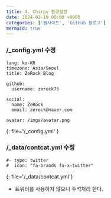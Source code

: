 ```yaml
---
title: 4. Chirpy 환경설정
date: 2024-02-19 00:00 +0900
categories: ['웹사이트', 'GitHub 블로그']
mermaid: true
---
```


### /_config.yml 수정
```
lang: ko-KR
timezone: Asia/Seoul
title: ZeRock Blog

github:
  username: zerock75

social:
  name: ZeRock
  email: zerock@naver.com 

avatar: /imgs/avatar.png
```
{: file='/_config.yml' }


### /_data/contcat.yml 수정
```
#- type: twitter
#  icon: "fa-brands fa-x-twitter"
```
{: file='/_data/contcat.yml'}
- 트위터를 사용하지 않으니 주석처리 한다.